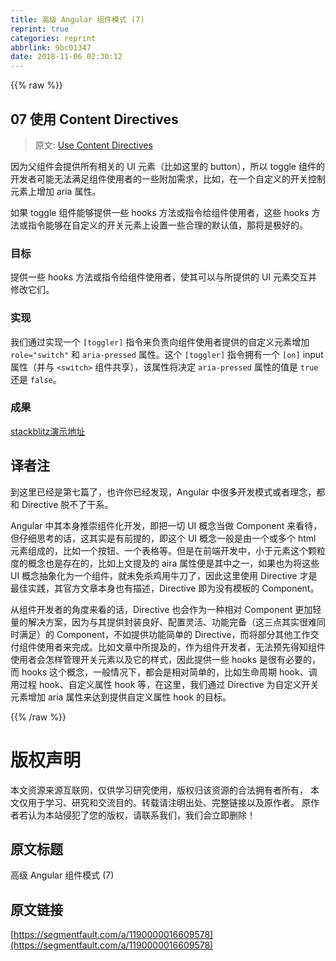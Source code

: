 ```yaml
---
title: 高级 Angular 组件模式 (7)
reprint: true
categories: reprint
abbrlink: 9bc01347
date: 2018-11-06 02:30:12
---
```


{{% raw %}}
<h2 id="articleHeader0">07 &#x4F7F;&#x7528; Content Directives</h2><blockquote>&#x539F;&#x6587;: <a href="https://blog.angularindepth.com/modify-user-provided-ui-with-content-directives-a3fc0c88058e" rel="nofollow noreferrer" target="_blank">Use Content Directives</a></blockquote><p>&#x56E0;&#x4E3A;&#x7236;&#x7EC4;&#x4EF6;&#x4F1A;&#x63D0;&#x4F9B;&#x6240;&#x6709;&#x76F8;&#x5173;&#x7684; UI &#x5143;&#x7D20;&#xFF08;&#x6BD4;&#x5982;&#x8FD9;&#x91CC;&#x7684; button&#xFF09;&#xFF0C;&#x6240;&#x4EE5; toggle &#x7EC4;&#x4EF6;&#x7684;&#x5F00;&#x53D1;&#x8005;&#x53EF;&#x80FD;&#x65E0;&#x6CD5;&#x6EE1;&#x8DB3;&#x7EC4;&#x4EF6;&#x4F7F;&#x7528;&#x8005;&#x7684;&#x4E00;&#x4E9B;&#x9644;&#x52A0;&#x9700;&#x6C42;&#xFF0C;&#x6BD4;&#x5982;&#xFF0C;&#x5728;&#x4E00;&#x4E2A;&#x81EA;&#x5B9A;&#x4E49;&#x7684;&#x5F00;&#x5173;&#x63A7;&#x5236;&#x5143;&#x7D20;&#x4E0A;&#x589E;&#x52A0; aria &#x5C5E;&#x6027;&#x3002;</p><p>&#x5982;&#x679C; toggle &#x7EC4;&#x4EF6;&#x80FD;&#x591F;&#x63D0;&#x4F9B;&#x4E00;&#x4E9B; hooks &#x65B9;&#x6CD5;&#x6216;&#x6307;&#x4EE4;&#x7ED9;&#x7EC4;&#x4EF6;&#x4F7F;&#x7528;&#x8005;&#xFF0C;&#x8FD9;&#x4E9B; hooks &#x65B9;&#x6CD5;&#x6216;&#x6307;&#x4EE4;&#x80FD;&#x591F;&#x5728;&#x81EA;&#x5B9A;&#x4E49;&#x7684;&#x5F00;&#x5173;&#x5143;&#x7D20;&#x4E0A;&#x8BBE;&#x7F6E;&#x4E00;&#x4E9B;&#x5408;&#x7406;&#x7684;&#x9ED8;&#x8BA4;&#x503C;&#xFF0C;&#x90A3;&#x5C06;&#x662F;&#x6781;&#x597D;&#x7684;&#x3002;</p><h3 id="articleHeader1">&#x76EE;&#x6807;</h3><p>&#x63D0;&#x4F9B;&#x4E00;&#x4E9B; hooks &#x65B9;&#x6CD5;&#x6216;&#x6307;&#x4EE4;&#x7ED9;&#x7EC4;&#x4EF6;&#x4F7F;&#x7528;&#x8005;&#xFF0C;&#x4F7F;&#x5176;&#x53EF;&#x4EE5;&#x4E0E;&#x6240;&#x63D0;&#x4F9B;&#x7684; UI &#x5143;&#x7D20;&#x4EA4;&#x4E92;&#x5E76;&#x4FEE;&#x6539;&#x5B83;&#x4EEC;&#x3002;</p><h3 id="articleHeader2">&#x5B9E;&#x73B0;</h3><p>&#x6211;&#x4EEC;&#x901A;&#x8FC7;&#x5B9E;&#x73B0;&#x4E00;&#x4E2A; <code>[toggler]</code> &#x6307;&#x4EE4;&#x6765;&#x8D1F;&#x8D23;&#x5411;&#x7EC4;&#x4EF6;&#x4F7F;&#x7528;&#x8005;&#x63D0;&#x4F9B;&#x7684;&#x81EA;&#x5B9A;&#x4E49;&#x5143;&#x7D20;&#x589E;&#x52A0; <code>role=&quot;switch&quot;</code> &#x548C; <code>aria-pressed</code> &#x5C5E;&#x6027;&#x3002;&#x8FD9;&#x4E2A; <code>[toggler]</code> &#x6307;&#x4EE4;&#x62E5;&#x6709;&#x4E00;&#x4E2A; <code>[on]</code> input &#x5C5E;&#x6027;&#xFF08;&#x5E76;&#x4E0E; <code>&lt;switch&gt;</code> &#x7EC4;&#x4EF6;&#x5171;&#x4EAB;&#xFF09;&#xFF0C;&#x8BE5;&#x5C5E;&#x6027;&#x5C06;&#x51B3;&#x5B9A; <code>aria-pressed</code> &#x5C5E;&#x6027;&#x7684;&#x503C;&#x662F; <code>true</code> &#x8FD8;&#x662F; <code>false</code>&#x3002;</p><h3 id="articleHeader3">&#x6210;&#x679C;</h3><p><a href="https://stackblitz.com/edit/adv-ng-patterns-07-use-content-directives-5kzghj" rel="nofollow noreferrer" target="_blank">stackblitz&#x6F14;&#x793A;&#x5730;&#x5740;</a></p><h2 id="articleHeader4">&#x8BD1;&#x8005;&#x6CE8;</h2><p>&#x5230;&#x8FD9;&#x91CC;&#x5DF2;&#x7ECF;&#x662F;&#x7B2C;&#x4E03;&#x7BC7;&#x4E86;&#xFF0C;&#x4E5F;&#x8BB8;&#x4F60;&#x5DF2;&#x7ECF;&#x53D1;&#x73B0;&#xFF0C;Angular &#x4E2D;&#x5F88;&#x591A;&#x5F00;&#x53D1;&#x6A21;&#x5F0F;&#x6216;&#x8005;&#x7406;&#x5FF5;&#xFF0C;&#x90FD;&#x548C; Directive &#x8131;&#x4E0D;&#x4E86;&#x5E72;&#x7CFB;&#x3002;</p><p>Angular &#x4E2D;&#x5176;&#x672C;&#x8EAB;&#x63A8;&#x5D07;&#x7EC4;&#x4EF6;&#x5316;&#x5F00;&#x53D1;&#xFF0C;&#x5373;&#x628A;&#x4E00;&#x5207; UI &#x6982;&#x5FF5;&#x5F53;&#x505A; Component &#x6765;&#x770B;&#x5F85;&#xFF0C;&#x4F46;&#x4ED4;&#x7EC6;&#x601D;&#x8003;&#x7684;&#x8BDD;&#xFF0C;&#x8FD9;&#x5176;&#x5B9E;&#x662F;&#x6709;&#x524D;&#x63D0;&#x7684;&#xFF0C;&#x5373;&#x8FD9;&#x4E2A; UI &#x6982;&#x5FF5;&#x4E00;&#x822C;&#x662F;&#x7531;&#x4E00;&#x4E2A;&#x6216;&#x591A;&#x4E2A; html &#x5143;&#x7D20;&#x7EC4;&#x6210;&#x7684;&#xFF0C;&#x6BD4;&#x5982;&#x4E00;&#x4E2A;&#x6309;&#x94AE;&#x3001;&#x4E00;&#x4E2A;&#x8868;&#x683C;&#x7B49;&#x3002;&#x4F46;&#x662F;&#x5728;&#x524D;&#x7AEF;&#x5F00;&#x53D1;&#x4E2D;&#xFF0C;&#x5C0F;&#x4E8E;&#x5143;&#x7D20;&#x8FD9;&#x4E2A;&#x9897;&#x7C92;&#x5EA6;&#x7684;&#x6982;&#x5FF5;&#x4E5F;&#x662F;&#x5B58;&#x5728;&#x7684;&#xFF0C;&#x6BD4;&#x5982;&#x4E0A;&#x6587;&#x63D0;&#x53CA;&#x7684; aira &#x5C5E;&#x6027;&#x4FBF;&#x662F;&#x5176;&#x4E2D;&#x4E4B;&#x4E00;&#xFF0C;&#x5982;&#x679C;&#x4E5F;&#x4E3A;&#x5C06;&#x8FD9;&#x4E9B; UI &#x6982;&#x5FF5;&#x62BD;&#x8C61;&#x5316;&#x4E3A;&#x4E00;&#x4E2A;&#x7EC4;&#x4EF6;&#xFF0C;&#x5C31;&#x672A;&#x514D;&#x6740;&#x9E21;&#x7528;&#x725B;&#x5200;&#x4E86;&#xFF0C;&#x56E0;&#x6B64;&#x8FD9;&#x91CC;&#x4F7F;&#x7528; Directive &#x624D;&#x662F;&#x6700;&#x4F73;&#x5B9E;&#x8DF5;&#xFF0C;&#x5176;&#x5B98;&#x65B9;&#x6587;&#x7AE0;&#x672C;&#x8EAB;&#x4E5F;&#x6709;&#x63CF;&#x8FF0;&#xFF0C;Directive &#x5373;&#x4E3A;&#x6CA1;&#x6709;&#x6A21;&#x677F;&#x7684; Component&#x3002;</p><p>&#x4ECE;&#x7EC4;&#x4EF6;&#x5F00;&#x53D1;&#x8005;&#x7684;&#x89D2;&#x5EA6;&#x6765;&#x770B;&#x7684;&#x8BDD;&#xFF0C;Directive &#x4E5F;&#x4F1A;&#x4F5C;&#x4E3A;&#x4E00;&#x79CD;&#x76F8;&#x5BF9; Component &#x66F4;&#x52A0;&#x8F7B;&#x91CF;&#x7684;&#x89E3;&#x51B3;&#x65B9;&#x6848;&#xFF0C;&#x56E0;&#x4E3A;&#x4E0E;&#x5176;&#x63D0;&#x4F9B;&#x5C01;&#x88C5;&#x826F;&#x597D;&#x3001;&#x914D;&#x7F6E;&#x7075;&#x6D3B;&#x3001;&#x529F;&#x80FD;&#x5B8C;&#x5907;&#xFF08;&#x8FD9;&#x4E09;&#x70B9;&#x5176;&#x5B9E;&#x5F88;&#x96BE;&#x540C;&#x65F6;&#x6EE1;&#x8DB3;&#xFF09;&#x7684; Component&#xFF0C;&#x4E0D;&#x5982;&#x63D0;&#x4F9B;&#x529F;&#x80FD;&#x7B80;&#x5355;&#x7684; Directive&#xFF0C;&#x800C;&#x5C06;&#x90E8;&#x5206;&#x5176;&#x4ED6;&#x5DE5;&#x4F5C;&#x4EA4;&#x4ED8;&#x7EC4;&#x4EF6;&#x4F7F;&#x7528;&#x8005;&#x6765;&#x5B8C;&#x6210;&#x3002;&#x6BD4;&#x5982;&#x6587;&#x7AE0;&#x4E2D;&#x6240;&#x63D0;&#x53CA;&#x7684;&#xFF0C;&#x4F5C;&#x4E3A;&#x7EC4;&#x4EF6;&#x5F00;&#x53D1;&#x8005;&#xFF0C;&#x65E0;&#x6CD5;&#x9884;&#x5148;&#x5F97;&#x77E5;&#x7EC4;&#x4EF6;&#x4F7F;&#x7528;&#x8005;&#x4F1A;&#x600E;&#x6837;&#x7BA1;&#x7406;&#x5F00;&#x5173;&#x5143;&#x7D20;&#x4EE5;&#x53CA;&#x5B83;&#x7684;&#x6837;&#x5F0F;&#xFF0C;&#x56E0;&#x6B64;&#x63D0;&#x4F9B;&#x4E00;&#x4E9B; hooks &#x662F;&#x5F88;&#x6709;&#x5FC5;&#x8981;&#x7684;&#xFF0C;&#x800C; hooks &#x8FD9;&#x4E2A;&#x6982;&#x5FF5;&#xFF0C;&#x4E00;&#x822C;&#x60C5;&#x51B5;&#x4E0B;&#xFF0C;&#x90FD;&#x4F1A;&#x662F;&#x76F8;&#x5BF9;&#x7B80;&#x5355;&#x7684;&#xFF0C;&#x6BD4;&#x5982;&#x751F;&#x547D;&#x5468;&#x671F; hook&#x3001;&#x8C03;&#x7528;&#x8FC7;&#x7A0B; hook&#x3001;&#x81EA;&#x5B9A;&#x4E49;&#x5C5E;&#x6027; hook &#x7B49;&#xFF0C;&#x5728;&#x8FD9;&#x91CC;&#xFF0C;&#x6211;&#x4EEC;&#x901A;&#x8FC7; Directive &#x4E3A;&#x81EA;&#x5B9A;&#x4E49;&#x5F00;&#x5173;&#x5143;&#x7D20;&#x589E;&#x52A0; aria &#x5C5E;&#x6027;&#x6765;&#x8FBE;&#x5230;&#x63D0;&#x4F9B;&#x81EA;&#x5B9A;&#x4E49;&#x5C5E;&#x6027; hook &#x7684;&#x76EE;&#x6807;&#x3002;</p>
{{% /raw %}}

# 版权声明
本文资源来源互联网，仅供学习研究使用，版权归该资源的合法拥有者所有，
本文仅用于学习、研究和交流目的。转载请注明出处、完整链接以及原作者。
原作者若认为本站侵犯了您的版权，请联系我们，我们会立即删除！

## 原文标题
高级 Angular 组件模式 (7)

## 原文链接
[https://segmentfault.com/a/1190000016609578](https://segmentfault.com/a/1190000016609578)

